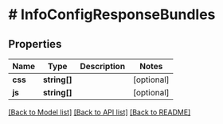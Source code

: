 # # InfoConfigResponseBundles

## Properties

Name | Type | Description | Notes
------------ | ------------- | ------------- | -------------
**css** | **string[]** |  | [optional]
**js** | **string[]** |  | [optional]

[[Back to Model list]](../../README.md#models) [[Back to API list]](../../README.md#endpoints) [[Back to README]](../../README.md)
